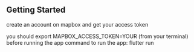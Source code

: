 ## Getting Started

create an account on mapbox and get your access token

you should export MAPBOX_ACCESS_TOKEN=YOUR (from your terminal) before running the app
command to run the app: flutter run
